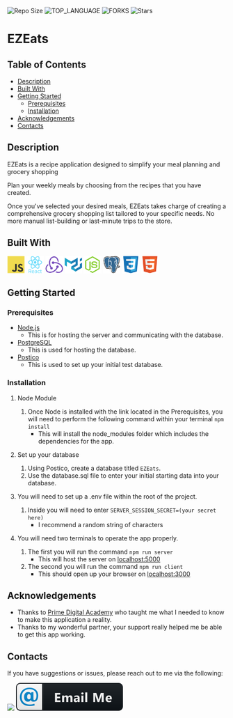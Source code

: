 ![Repo Size](https://img.shields.io/github/languages/code-size/JoshuaEngebretson/EZEats.svg?style=for-the-badge) ![TOP_LANGUAGE](https://img.shields.io/github/languages/top/JoshuaEngebretson/EZEats.svg?style=for-the-badge) ![FORKS](https://img.shields.io/github/forks/JoshuaEngebretson/EZEats.svg?style=for-the-badge&social) ![Stars](https://img.shields.io/github/stars/JoshuaEngebretson/EZEats.svg?style=for-the-badge)

# EZEats

## Table of Contents

-   [Description](#description)
-   [Built With](#built-with)
-   [Getting Started](#getting-started)
    -   [Prerequisites](#prerequisites)
    -   [Installation](#installation)
-   [Acknowledgements](#acknowledgements)
-   [Contacts](#contacts)
    <!-- - [Usage](#usage) -->
    <!-- - [Screenshots](#screenshots) -->

## Description

EZEats is a recipe application designed to simplify your meal planning and grocery shopping

Plan your weekly meals by choosing from the recipes that you have created.

Once you've selected your desired meals, EZEats takes charge of creating a comprehensive grocery shopping list tailored to your specific needs. No more manual list-building or last-minute trips to the store.

<!-- ## Screenshots

<img src="" /> -->

<!--
Commented out as this is not currently fully set up for new users
## See It In Action

-   [EZEats](https://ezeats-recipe-app-7b00b13f5c33.herokuapp.com/#/home)
    -   This is hosted on Heroku

-->

## Built With

<a href="https://developer.mozilla.org/en-US/docs/Web/JavaScript"><img src="https://raw.githubusercontent.com/devicons/devicon/master/icons/javascript/javascript-original.svg" height="40px" width="40px" /></a><!-- 👈 JavaScript -->
<a href="https://reactjs.org/"><img src="https://raw.githubusercontent.com/devicons/devicon/master/icons/react/react-original-wordmark.svg" height="40px" width="40px" /></a><!-- 👈 React.js -->
<a href="https://redux.js.org/"><img src="https://raw.githubusercontent.com/devicons/devicon/master/icons/redux/redux-original.svg" height="40px" width="40px" /></a><!-- 👈 Redux.js -->
<a href="https://material-ui.com/"><img src="https://raw.githubusercontent.com/devicons/devicon/master/icons/materialui/materialui-original.svg" height="40px" width="40px" /></a><!-- 👈 Material-Ui -->
<a href="https://nodejs.org/en/"><img src="https://raw.githubusercontent.com/devicons/devicon/master/icons/nodejs/nodejs-original.svg" height="40px" width="40px" /></a><!-- 👈 Node.js -->
<a href="https://www.postgresql.org/"><img src="https://raw.githubusercontent.com/devicons/devicon/master/icons/postgresql/postgresql-original.svg" height="40px" width="40px" /></a><!-- 👈 Postgres -->
<a href="https://developer.mozilla.org/en-US/docs/Web/CSS"><img src="https://raw.githubusercontent.com/devicons/devicon/master/icons/css3/css3-original.svg" height="40px" width="40px" /></a><!-- 👈 CSS3 -->
<a href="https://developer.mozilla.org/en-US/docs/Web/HTML"><img src="https://raw.githubusercontent.com/devicons/devicon/master/icons/html5/html5-original.svg" height="40px" width="40px" /></a><!-- 👈 HTML5 -->

## Getting Started

<!-- What do I need to do or know before attempting to use your project -->

### Prerequisites

-   [Node.js](https://nodejs.org/en/)
    -   This is for hosting the server and communicating with the database.
-   [PostgreSQL](https://www.postgresql.org/)
    -   This is used for hosting the database.
-   [Postico](https://eggerapps.at/postico/v1.php)
    -   This is used to set up your initial test database.

### Installation

1. Node Module

    1. Once Node is installed with the link located in the Prerequisites, you will need to perform the following command within your terminal `npm install`
        - This will install the node_modules folder which includes the dependencies for the app.

2. Set up your database

    1. Using Postico, create a database titled `EZEats`.
    2. Use the database.sql file to enter your initial starting data into your database.

3. You will need to set up a .env file within the root of the project.

    1. Inside you will need to enter `SERVER_SESSION_SECRET=(your secret here)`
        - I recommend a random string of characters

4. You will need two terminals to operate the app properly.
    1. The first you will run the command `npm run server`
        - This will host the server on [localhost:5000](http://localhost:5000/)
    2. The second you will run the command `npm run client`
        - This should open up your browser on [localhost:3000](http://localhost:3000/)

<!-- ## Usage

How do I use your project -->

## Acknowledgements

-   Thanks to [Prime Digital Academy](www.primeacademy.io) who taught me what I needed to know to make this application a reality.
-   Thanks to my wonderful partner, your support really helped me be able to get this app working.

## Contacts

If you have suggestions or issues, please reach out to me via the following:

<a href="https://www.linkedin.com/in/joshua-engebretson"><img src="https://img.shields.io/badge/LinkedIn-0077B5?style=for-the-badge&logo=linkedin&logoColor=white" /></a> <a href="mailto:joshua.engebretson@gmail.com"><img src=https://raw.githubusercontent.com/johnturner4004/readme-generator/master/src/components/assets/images/email_me_button_icon_151852.svg /></a>
